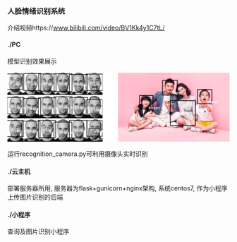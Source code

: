 ### **人脸情绪识别系统**



介绍视频https://www.bilibili.com/video/BV1Kk4y1C7tL/

#### ./PC

模型识别效果展示

![image-20210118153507172](.\pic\image-20210118153507172.png)

运行recognition_camera.py可利用摄像头实时识别

#### ./云主机

部署服务器所用, 服务器为flask+gunicorn+nginx架构, 系统centos7, 作为小程序上传图片识别的后端



#### ./小程序

查询及图片识别小程序